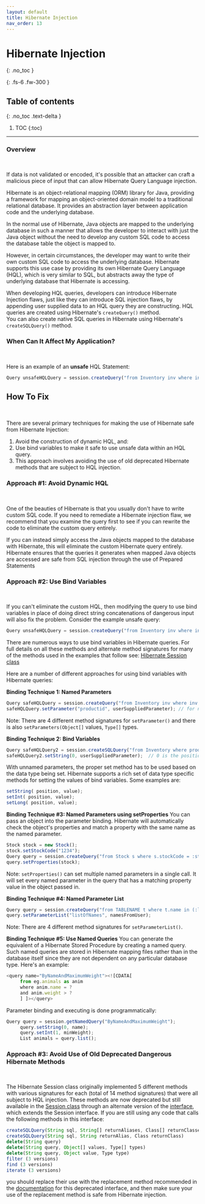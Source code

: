 ```yaml
---
layout: default
title: Hibernate Injection
nav_order: 13
---
```


# Hibernate Injection
{: .no_toc }

{: .fs-6 .fw-300 }

## Table of contents
{: .no_toc .text-delta }

1. TOC
{:toc}

---
### Overview
<br/>

If data is not validated or encoded, it's possible that an attacker can craft a malicious piece of input that can allow Hibernate Query Language injection. 

Hibernate is an object-relational mapping (ORM) library for Java, providing a framework for mapping an object-oriented domain model to a traditional relational database. It provides an abstraction layer between application code and the underlying database.  

In the normal use of Hibernate, Java objects are mapped to the underlying database in such a manner that allows the developer to interact with just the Java object without the need to develop any custom SQL code to access the database table the object is mapped to. 

However, in certain circumstances, the developer may want to write their own custom SQL code to access the underlying database. Hibernate supports this use case by providing its own Hibernate Query Language (HQL), which is very similar to SQL, but abstracts away the type of underlying database that Hibernate is accessing.

When developing HQL queries, developers can introduce Hibernate Injection flaws, just like they can introduce SQL injection flaws, by appending user supplied data to an HQL query they are constructing. HQL queries are created using Hibernate's ```createQuery()``` method.  
You can also create native SQL queries in Hibernate using Hibernate's ```createSQLQuery()``` method. 

### When Can It Affect My Application?
<br/>

Here is an example of an **unsafe** HQL Statement:
 
```js
Query unsafeHQLQuery = session.createQuery("from Inventory inv where inv.productID = '" + userSuppliedParameter + "'");
```


## How To Fix
<br/> 

There are several primary techniques for making the use of Hibernate safe from Hibernate Injection: 
1. Avoid the construction of dynamic HQL, and:
2. Use bind variables to make it safe to use unsafe data within an HQL query. 
3. This approach involves avoiding the use of old deprecated Hibernate methods that are subject to HQL injection. 


### Approach #1: Avoid Dynamic HQL
<br/>

One of the beauties of Hibernate is that you usually don't have to write custom SQL code. If you need to remediate a Hibernate injection flaw, we recommend that you examine the query first to see if you can rewrite the code to eliminate the custom query entirely. 

If you can instead simply access the Java objects mapped to the database with Hibernate, this will eliminate the custom Hibernate query entirely. Hibernate ensures that the queries it generates when mapped Java objects are accessed are safe from SQL injection through the use of Prepared Statements

### Approach #2: Use Bind Variables 
<br/>

If you can't eliminate the custom HQL, then modifying the query to use bind variables in place of doing direct string concatenations of dangerous input will also fix the problem. Consider the example unsafe query:

```js
Query unsafeHQLQuery = session.createQuery("from Inventory inv where inv.productID = '" + userSuppliedParameter + "'");
``` 

There are numerous ways to use bind variables in Hibernate queries. For full details on all these methods and alternate method signatures for many of the methods used in the examples that follow see: [Hibernate Session class](https://docs.jboss.org/hibernate/orm/3.5/javadoc/org/hibernate/Session.html)


Here are a number of different approaches for using bind variables with Hibernate queries: 

**Binding Technique 1: Named Parameters**

```js
Query safeHQLQuery = session.createQuery("from Inventory inv where inv.productID = :productid");
safeHQLQuery.setParameter("productid", userSuppliedParameter); // for named parameters, setParameter can be used regardless of the data type being set
```

Note: There are 4 different method signatures for ```setParameter()``` and there is also ```setParameters(Object[]``` values, ```Type[]``` types.

**Binding Technique 2: Bind Variables**  

```js
Query safeHQLQuery2 = session.createSQLQuery("from Inventory where productID = ?");
safeHQLQuery2.setString(0, userSuppliedParameter);  // 0 is the position parameter, where the count starts with 0, then 1, etc.
``` 

With unnamed parameters, the proper set method has to be used based on the data type being set. Hibernate supports a rich set of data type specific methods for setting the values of bind variables. Some examples are: 

```js
setString( position, value);
setInt( position, value);
setLong( position, value);
``` 

**Binding Technique #3: Named Parameters using setProperties** 
You can pass an object into the parameter binding. Hibernate will automatically check the object's properties and match a property with the same name as the named parameter. 

```js
Stock stock = new Stock();
stock.setStockCode("1234");
Query query = session.createQuery("from Stock s where s.stockCode = :stockCode");
query.setProperties(stock);
``` 

Note: ```setProperties()``` can set multiple named parameters in a single call. 
It will set every named parameter in the query that has a matching property value in the object passed in. 

**Binding Technique #4: Named Parameter List** 

```js
Query query = session.createQuery("from TABLENAME t where t.name in (:listOfNames)");
query.setParameterList("listOfNames", namesFromUser);
``` 

Note: There are 4 different method signatures for ```setParameterList()```. 

**Binding Technique #5: Use Named Queries** 
You can generate the equivalent of a Hibernate Stored Procedure by creating a named query. Such named queries are stored in Hibernate mapping files rather than in the database itself since they are not dependent on any particular database type. Here's an example: 

```js
<query name="ByNameAndMaximumWeight"><![CDATA[
     from eg.animals as anim
     where anim.name = ?
     and anim.weight > ?
     ] ]></query>
``` 

Parameter binding and executing is done programmatically: 

```js
Query query = session.getNamedQuery("ByNameAndMaximumWeight");
     query.setString(0, name);
     query.setInt(1, minWeight);
     List animals = query.list();
```

### Approach #3: Avoid Use of Old Deprecated Dangerous Hibernate Methods ### 
<br/>

The Hibernate Session class originally implemented 5 different methods with various signatures for each (total of 14 method signatures) that were all subject to HQL injection. These methods are now deprecated but still available in the [Session class](https://docs.jboss.org/hibernate/orm/3.5/javadoc/org/hibernate/Session.html) through an alternate version of the [interface](https://docs.jboss.org/hibernate/orm/3.5/javadoc/org/hibernate/classic/Session.html), which extends the Session interface. 
If you are still using any code that calls the following methods in this interface:

```js
createSQLQuery(String sql, String[] returnAliases, Class[] returnClasses)
createSQLQuery(String sql, String returnAlias, Class returnClass)
delete(String query)
delete(String query, Object[] values, Type[] types)
delete(String query, Object value, Type type)
filter (3 versions)
find (3 versions)
iterate (3 versions)
```
you should replace their use with the replacement method recommended in the [documentation](https://docs.jboss.org/hibernate/orm/3.5/javadoc/org/hibernate/classic/Session.html) for this deprecated interface, and then make sure your use of the replacement method is safe from Hibernate injection.


